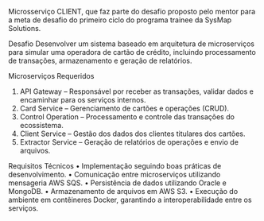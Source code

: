 Microsserviço CLIENT, que faz parte do desafio proposto pelo mentor para a meta de desafio do primeiro ciclo do programa trainee da SysMap Solutions.

Desafio
Desenvolver um sistema baseado em arquitetura de microserviços para simular uma operadora de cartão de crédito, incluindo processamento de transações, armazenamento e geração de relatórios.

Microserviços Requeridos
1.	API Gateway – Responsável por receber as transações, validar dados e encaminhar para os serviços internos.
2.	Card Service – Gerenciamento de cartões e operações (CRUD).
3.	Control Operation – Processamento e controle das transações do ecossistema.
4.	Client Service – Gestão dos dados dos clientes titulares dos cartões.
5.	Extractor Service – Geração de relatórios de operações e envio de arquivos.

Requisitos Técnicos
•	Implementação seguindo boas práticas de desenvolvimento.
•	Comunicação entre microserviços utilizando mensageria AWS SQS.
•	Persistência de dados utilizando Oracle e MongoDB.
•	Armazenamento de arquivos em AWS S3.
•	Execução do ambiente em contêineres Docker, garantindo a interoperabilidade entre os serviços.
